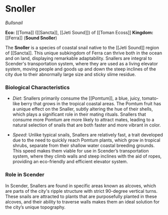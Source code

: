 # Snoller
_Bullsnail_

**Eco:** [[Toma]] ([[Sancta]], [[Jeti Sound]]) of [[Toman Ecoss]] 
**Kingdom:** [[Ferra]] (**Sound Snoller**)

The **Snoller** is a species of coastal snail native to the [[Jeti Sound]] region of [[Sancta]]. This unique subkingdom of Ferra can thrive both in the ocean and on land, displaying remarkable adaptability. Snallers are integral to Scender's transportation system, where they are used as a living elevator system, moving people and goods up and down the steep inclines of the city due to their abnormally large size and sticky slime residue.

### Biological Characteristics

- _Diet_: Snallers primarily consume the [[Pomtum]], a blue, juicy, tomato-like berry that grows in the tropical coastal areas. The Pomtum fruit has a unique effect on the Snaller, subtly altering the hue of their shells, which plays a significant role in their mating rituals. Snallers that consume more Pomtum are more likely to attract mates, leading to a natural selection of snails that are both faster and more vibrant in color.

- _Speed_: Unlike typical snails, Snallers are relatively fast, a trait developed due to the need to quickly reach Pomtum plants, which grow in tropical shrubs, separate from their shallow water coastal breeding grounds. This speed makes them viable for use in Scender’s transportation system, where they climb walls and steep inclines with the aid of ropes, providing an eco-friendly and efficient elevator system.


### Role in Scender

In Scender, Snallers are found in specific areas known as alcoves, which are parts of the city's ripple structure with strict 90-degree vertical turns. These snails are attracted to plants that are purposefully planted in these alcoves, and their ability to traverse walls makes them an ideal solution for the city’s unique topography.